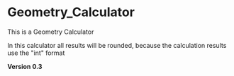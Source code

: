 # Geometry_Calculator
This is a Geometry Calculator

In this calculator all results will be rounded, because the calculation results use the "int" format

**Version 0.3**
